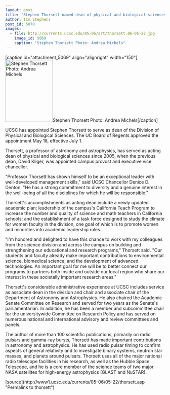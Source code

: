 ```yaml
---
layout: post
title: "Stephen Thorsett named dean of physical and biological sciences"
author: Tim Stephens 
post_id: 5070
images:
  - file: http://currents.ucsc.edu/05-06/art/thorsett.06-05-22.jpg
    image_id: 5069
    caption: "Stephen Thorsett Photo: Andrea Michels"
---
```


[caption id="attachment_5069" align="alignright" width="150"]<a href="http://localhost/mysite/wp-content/uploads/2006/05/thorsett.06-05-22.jpg"><img class="size-full wp-image-5069" src="http://localhost/mysite/wp-content/uploads/2006/05/thorsett.06-05-22.jpg" alt="Stephen Thorsett Photo: Andrea Michels" width="150" height="195" /></a>Stephen Thorsett Photo: Andrea Michels[/caption]
<a name="content" id="content"></a>
<p>
  UCSC has appointed Stephen Thorsett to serve as dean of the Division of Physical and Biological Sciences. The UC Board of Regents approved the appointment May 18, effective July 1.
</p>
<p>
  Thorsett, a professor of astronomy and astrophysics, has served as acting dean of physical and biological sciences since 2005, when the previous dean, David Kliger, was appointed campus provost and executive vice chancellor.
</p>
<p>
  "Professor Thorsett has shown himself to be an exceptional leader with well-developed management skills," said UCSC Chancellor Denice D. Denton. "He has a strong commitment to diversity and a genuine interest in the well-being of all the disciplines for which he will be responsible."
</p>
<p>
  Thorsett's accomplishments as acting dean include a newly updated academic plan; leadership of the campus's California Teach Program to increase the number and quality of science and math teachers in California schools; and the establishment of a task force designed to study the climate for women faculty in the division, one goal of which is to promote women and minorities into academic leadership roles.
</p>
<p>
  "I'm honored and delighted to have this chance to work with my colleagues from the science division and across the campus on building and strengthening our educational and research programs," Thorsett said. "Our students and faculty already make important contributions to environmental science, biomedical science, and the development of advanced technologies. An important goal for me will be to better connect our programs to partners both inside and outside our local region who share our interest in these societally important research areas."
</p>
<p>
  Thorsett's considerable administrative experience at UCSC includes service as associate dean in the division and chair and associate chair of the Department of Astronomy and Astrophysics. He also chaired the Academic Senate Committee on Research and served for two years as the Senate's parliamentarian. In addition, he has been a member and subcommittee chair for the universitywide Committee on Research Policy and has served on numerous national and international advisory and review committees and panels.
</p>
<p>
  The author of more than 100 scientific publications, primarily on radio pulsars and gamma-ray bursts, Thorsett has made important contributions in astronomy and astrophysics. He has used radio pulsar timing to confirm aspects of general relativity and to investigate binary systems, neutron star masses, and planets around pulsars. Thorsett uses all of the major national radio telescope facilities in his research, as well as the Hubble Space Telescope, and he is a core member of the science teams of two major NASA satellites for high-energy astrophysics (GLAST and NuSTAR).
</p>
[source](http://www1.ucsc.edu/currents/05-06/05-22/thorsett.asp "Permalink to thorsett")
